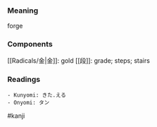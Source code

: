 ### Meaning

forge

### Components

[[Radicals/金|金]]: gold [[段]]: grade; steps; stairs

### Readings

```
- Kunyomi: きた.える
- Onyomi: タン
```

#kanji